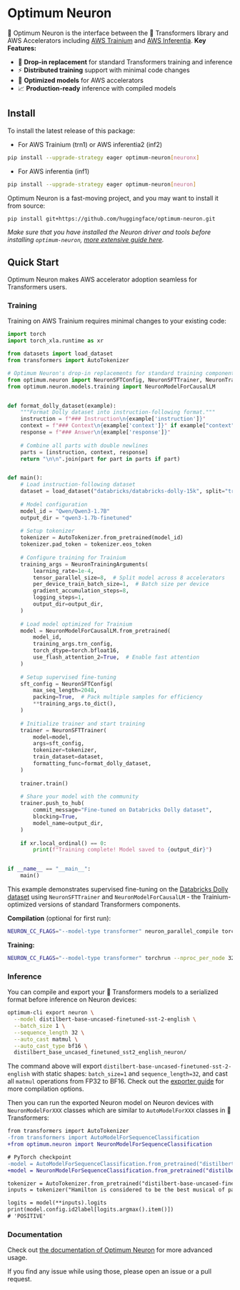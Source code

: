 <!---
Copyright 2023 The HuggingFace Team. All rights reserved.

Licensed under the Apache License, Version 2.0 (the "License");
you may not use this file except in compliance with the License.
You may obtain a copy of the License at

    http://www.apache.org/licenses/LICENSE-2.0

Unless required by applicable law or agreed to in writing, software
distributed under the License is distributed on an "AS IS" BASIS,
WITHOUT WARRANTIES OR CONDITIONS OF ANY KIND, either express or implied.
See the License for the specific language governing permissions and
limitations under the License.
-->

# Optimum Neuron

🤗 Optimum Neuron is the interface between the 🤗 Transformers library and AWS Accelerators including [AWS Trainium](https://aws.amazon.com/machine-learning/trainium/?nc1=h_ls) and [AWS Inferentia](https://aws.amazon.com/machine-learning/inferentia/?nc1=h_ls).
**Key Features:**
- 🔄 **Drop-in replacement** for standard Transformers training and inference
- ⚡ **Distributed training** support with minimal code changes  
- 🎯 **Optimized models** for AWS accelerators
- 📈 **Production-ready** inference with compiled models

## Install
To install the latest release of this package:

* For AWS Trainium (trn1) or AWS inferentia2 (inf2)

```bash
pip install --upgrade-strategy eager optimum-neuron[neuronx]
```

* For AWS inferentia (inf1)

```bash
pip install --upgrade-strategy eager optimum-neuron[neuron]
```

Optimum Neuron is a fast-moving project, and you may want to install it from source:

```bash
pip install git+https://github.com/huggingface/optimum-neuron.git
```

*Make sure that you have installed the Neuron driver and tools before installing `optimum-neuron`, [more extensive guide here](https://awsdocs-neuron.readthedocs-hosted.com/en/latest/general/setup/torch-neuronx.html#setup-torch-neuronx).*

## Quick Start

Optimum Neuron makes AWS accelerator adoption seamless for Transformers users.

### Training

Training on AWS Trainium requires minimal changes to your existing code:

```python
import torch
import torch_xla.runtime as xr

from datasets import load_dataset
from transformers import AutoTokenizer

# Optimum Neuron's drop-in replacements for standard training components
from optimum.neuron import NeuronSFTConfig, NeuronSFTTrainer, NeuronTrainingArguments
from optimum.neuron.models.training import NeuronModelForCausalLM


def format_dolly_dataset(example):
    """Format Dolly dataset into instruction-following format."""
    instruction = f"### Instruction\n{example['instruction']}"
    context = f"### Context\n{example['context']}" if example["context"] else None
    response = f"### Answer\n{example['response']}"
    
    # Combine all parts with double newlines
    parts = [instruction, context, response]
    return "\n\n".join(part for part in parts if part)


def main():
    # Load instruction-following dataset
    dataset = load_dataset("databricks/databricks-dolly-15k", split="train")
    
    # Model configuration
    model_id = "Qwen/Qwen3-1.7B"
    output_dir = "qwen3-1.7b-finetuned"
    
    # Setup tokenizer
    tokenizer = AutoTokenizer.from_pretrained(model_id)
    tokenizer.pad_token = tokenizer.eos_token
    
    # Configure training for Trainium
    training_args = NeuronTrainingArguments(
        learning_rate=1e-4,
        tensor_parallel_size=8,  # Split model across 8 accelerators
        per_device_train_batch_size=1,  # Batch size per device
        gradient_accumulation_steps=8,
        logging_steps=1,
        output_dir=output_dir,
    )
    
    # Load model optimized for Trainium
    model = NeuronModelForCausalLM.from_pretrained(
        model_id,
        training_args.trn_config,
        torch_dtype=torch.bfloat16,
        use_flash_attention_2=True,  # Enable fast attention
    )
    
    # Setup supervised fine-tuning
    sft_config = NeuronSFTConfig(
        max_seq_length=2048,
        packing=True,  # Pack multiple samples for efficiency
        **training_args.to_dict(),
    )
    
    # Initialize trainer and start training
    trainer = NeuronSFTTrainer(
        model=model,
        args=sft_config,
        tokenizer=tokenizer,
        train_dataset=dataset,
        formatting_func=format_dolly_dataset,
    )
    
    trainer.train()
    
    # Share your model with the community
    trainer.push_to_hub(
        commit_message="Fine-tuned on Databricks Dolly dataset",
        blocking=True,
        model_name=output_dir,
    )
    
    if xr.local_ordinal() == 0:
        print(f"Training complete! Model saved to {output_dir}")


if __name__ == "__main__":
    main()
```

This example demonstrates supervised fine-tuning on the [Databricks Dolly dataset](https://huggingface.co/datasets/databricks/databricks-dolly-15k) using `NeuronSFTTrainer` and `NeuronModelForCausalLM` - the Trainium-optimized versions of standard Transformers components.


**Compilation** (optional for first run):
```bash
NEURON_CC_FLAGS="--model-type transformer" neuron_parallel_compile torchrun --nproc_per_node 32 sft_finetune_qwen3.py
```

**Training:**
```bash
NEURON_CC_FLAGS="--model-type transformer" torchrun --nproc_per_node 32 sft_finetune_qwen3.py
```


### Inference

You can compile and export your 🤗 Transformers models to a serialized format before inference on Neuron devices:

```bash
optimum-cli export neuron \
  --model distilbert-base-uncased-finetuned-sst-2-english \
  --batch_size 1 \
  --sequence_length 32 \
  --auto_cast matmul \
  --auto_cast_type bf16 \
  distilbert_base_uncased_finetuned_sst2_english_neuron/
```

The command above will export `distilbert-base-uncased-finetuned-sst-2-english` with static shapes: `batch_size=1` and `sequence_length=32`, and cast all `matmul` operations from FP32 to BF16. Check out the [exporter guide](https://huggingface.co/docs/optimum-neuron/guides/export_model) for more compilation options.

Then you can run the exported Neuron model on Neuron devices with `NeuronModelForXXX` classes which are similar to `AutoModelForXXX` classes in 🤗 Transformers:

```diff
from transformers import AutoTokenizer
-from transformers import AutoModelForSequenceClassification
+from optimum.neuron import NeuronModelForSequenceClassification

# PyTorch checkpoint
-model = AutoModelForSequenceClassification.from_pretrained("distilbert-base-uncased-finetuned-sst-2-english")
+model = NeuronModelForSequenceClassification.from_pretrained("distilbert_base_uncased_finetuned_sst2_english_neuron")

tokenizer = AutoTokenizer.from_pretrained("distilbert-base-uncased-finetuned-sst-2-english")
inputs = tokenizer("Hamilton is considered to be the best musical of past years.", return_tensors="pt")

logits = model(**inputs).logits
print(model.config.id2label[logits.argmax().item()])
# 'POSITIVE'
```

### Documentation

Check out [the documentation of Optimum Neuron](https://huggingface.co/docs/optimum-neuron/index) for more advanced usage.

<!---

## Validated Models

The following model architectures, tasks and device distributions have been validated for 🤗 Optimum Neuron:

<div align="center">

| Architecture     | State | <center>Tasks</center>                                                                                                                                                                                                                                                                                                                                 |
| ---------------- | ----- | ------------------------------------------------------------------------------------------------------------------------------------------------------------------------------------------------------------------------------------------------------------------------------------------------------------------------------------------------------ |
| BERT             | ✅     | <li>[text classification](https://github.com/huggingface/optimum-neuron/tree/main/examples/text-classification)</li><li>[question answering](https://github.com/huggingface/optimum-neuron/tree/main/examples/question-answering)</li><li>[language modeling](https://github.com/huggingface/optimum-neuron/tree/main/examples/language-modeling)</li> |
| RoBERTa          | ❌     | <li>[question answering](https://github.com/huggingface/optimum-neuron/tree/main/examples/question-answering)</li><li>[language modeling](https://github.com/huggingface/optimum-neuron/tree/main/examples/language-modeling)</li>                                                                                                                     |
| ALBERT           | ❌     | <li>[question answering](https://github.com/huggingface/optimum-neuron/tree/main/examples/question-answering)</li><li>[language modeling](https://github.com/huggingface/optimum-neuron/tree/main/examples/language-modeling)</li>                                                                                                                     |
| DistilBERT       | ❌     | <li>[question answering](https://github.com/huggingface/optimum-neuron/tree/main/examples/question-answering)</li><li>[language modeling](https://github.com/huggingface/optimum-neuron/tree/main/examples/language-modeling)</li>                                                                                                                     |
| GPT2             | ❌     | <li>[language modeling](https://github.com/huggingface/optimum-neuron/tree/main/examples/language-modeling)</li>                                                                                                                                                                                                                                       |
| T5               | ❌     | <li>[summarization](https://github.com/huggingface/optimum-neuron/tree/main/examples/summarization)</li><li>[translation](https://github.com/huggingface/optimum-neuron/tree/main/examples/translation)</li>                                                                                                                                           |
| ViT              | ❌     | <li>[image classification](https://github.com/huggingface/optimum-neuron/tree/main/examples/image-classification)</li>                                                                                                                                                                                                                                 |
| Swin             | ❌     | <li>[image classification](https://github.com/huggingface/optimum-neuron/tree/main/examples/image-classification)</li>                                                                                                                                                                                                                                 |
| Wav2Vec2         | ❌     | <li>[audio classification](https://github.com/huggingface/optimum-neuron/tree/main/examples/audio-classification)</li><li>[speech recognition](https://github.com/huggingface/optimum-neuron/tree/main/examples/speech-recognition)</li>                                                                                                               |
| Stable Diffusion | ❌     | <li>[text-to-image generation](https://github.com/huggingface/optimum-neuron/tree/main/examples/stable-diffusion)</li>                                                                                                                                                                                                                                 |
| CLIP             | ❌     | <li>[contrastive image-text training](https://github.com/huggingface/optimum-neuron/tree/main/examples/contrastive-image-text)</li>                                                                                                                                                                                                                    |

</div>

Other models and tasks supported by the 🤗 Transformers library may also work. You can refer to this [section](https://github.com/huggingface/optimum-neuron#how-to-use-it) for using them with 🤗 Optimum Neuron. Besides, [this page](https://github.com/huggingface/optimum-neuron/tree/main/examples) explains how to modify any [example](https://github.com/huggingface/transformers/tree/main/examples/pytorch) from the 🤗 Transformers library to make it work with 🤗 Optimum Neuron.

-->

If you find any issue while using those, please open an issue or a pull request.
